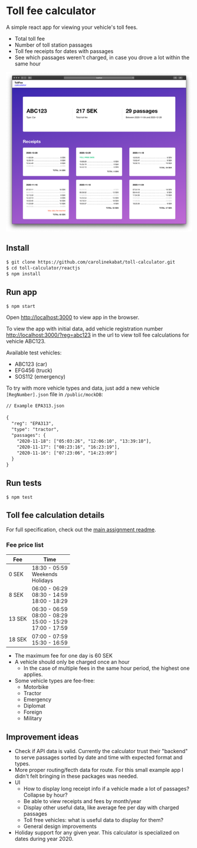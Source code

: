 # Toll fee calculator

A simple react app for viewing your vehicle's toll fees.

- Total toll fee
- Number of toll station passages
- Toll fee receipts for dates with passages
- See which passages weren't charged, in case you drove a lot within the same hour

![App screenshot](./screenshot/screenshot.jpg)

## Install

    $ git clone https://github.com/carolinekabat/toll-calculator.git
    $ cd toll-calculator/reactjs
    $ npm install

## Run app

    $ npm start

Open [http://localhost:3000](http://localhost:3000) to view app in the browser.

To view the app with initial data, add vehicle registration number [http://localhost:3000/?reg=abc123](http://localhost:3000/?reg=abc123) in the url to view toll fee calculations for vehicle ABC123.

Available test vehicles:

- ABC123 (car)
- EFG456 (truck)
- SOS112 (emergency)

To try with more vehicle types and data, just add a new vehicle `[RegNumber].json` file in `/public/mockDB`:

```
// Example EPA313.json

{
  "reg": "EPA313",
  "type": "tractor",
  "passages": {
    "2020-11-18": ["05:03:26", "12:06:10", "13:39:10"],
    "2020-11-17": ["08:23:16", "16:23:19"],
    "2020-11-16": ["07:23:06", "14:23:09"]
  }
}
```

## Run tests

    $ npm test

## Toll fee calculation details

For full specification, check out the [main assignment readme](../README.md).

### Fee price list

| Fee    | Time                                                                   |
| ------ | ---------------------------------------------------------------------- |
| 0 SEK  | 18:30 - 05:59 <br> Weekends <br> Holidays                              |
| 8 SEK  | 06:00 - 06:29 <br> 08:30 - 14:59 <br> 18:00 - 18:29                    |
| 13 SEK | 06:30 - 06:59 <br> 08:00 - 08:29 <br> 15:00 - 15:29 <br> 17:00 - 17:59 |
| 18 SEK | 07:00 - 07:59 <br> 15:30 - 16:59                                       |

- The maximum fee for one day is 60 SEK
- A vehicle should only be charged once an hour
  - In the case of multiple fees in the same hour period, the highest one applies.
- Some vehicle types are fee-free:
  - Motorbike
  - Tractor
  - Emergency
  - Diplomat
  - Foreign
  - Military

## Improvement ideas

- Check if API data is valid. Currently the calculator trust their "backend" to serve passages sorted by date and time with expected format and types.
- More proper routing/fecth data for route. For this small example app I didn't felt bringing in these packages was needed.
- UI
  - How to display long receipt info if a vehicle made a lot of passages? Collapse by hour?
  - Be able to view receipts and fees by month/year
  - Display other useful data, like average fee per day with charged passages
  - Toll free vehicles: what is useful data to display for them?
  - General design improvements
- Holiday support for any given year. This calculator is specialized on dates during year 2020.
